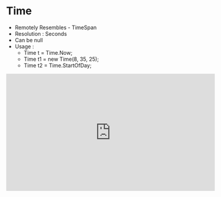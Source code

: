 ﻿# Time

* Remotely Resembles - TimeSpan
* Resolution : Seconds
* Can be null
* Usage : 
  * Time t = Time.Now;
  * Time t1 = new Time(8, 35, 25);
  * Time t2 = Time.StartOfDay;



<iframe width="560" height="315" src="https://www.youtube.com/embed/NRBwMzXUyzg?list=PL1DEQjXG2xnJNTIi_lrTxD83bf5-8mrRP" frameborder="0" allowfullscreen></iframe>

